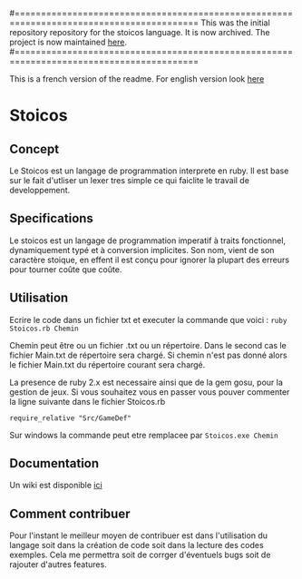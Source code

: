 #=========================================================================================
This was the initial repository repository for the stoicos language. It is now archived.
The project is now maintained [here](https://github.com/HellperKK/stoicos-lang).
#=========================================================================================

This is a french version of the readme. For english version look [here](https://github.com/HellperKK/Stoicos/blob/master/README_ENG.md)

# Stoicos
## Concept
Le Stoicos est un langage de programmation interprete en ruby.
Il est base sur le fait d'utliser un lexer tres simple ce qui faiclite le travail de developpement.

## Specifications
Le stoicos est un langage de programmation imperatif à traits fonctionnel, dynamiquement
typé et à conversion implicites. Son nom, vient de son caractère stoique, en effent il
est conçu pour ignorer la plupart des erreurs pour tourner coûte que coûte.

## Utilisation
Ecrire le code dans un fichier txt et executer la commande que voici :
`ruby Stoicos.rb Chemin`

Chemin peut être ou un fichier .txt ou un répertoire. Dans le second cas le fichier Main.txt de répertoire sera chargé.
Si chemin n'est pas donné alors le fichier Main.txt du répertoire courant sera chargé.

La presence de ruby 2.x est necessaire ainsi que de la gem gosu, pour la gestion
de jeux. Si vous souhaitez vous en passer vous pouver commenter la ligne suivante
dans le fichier Stoicos.rb

`require_relative "Src/GameDef"`

Sur windows la commande peut etre remplacee par
`Stoicos.exe Chemin`

## Documentation

Un wiki est disponible [ici](https://github.com/HellperKK/Stoicos/wiki)

## Comment contribuer

Pour l'instant le meilleur moyen de contribuer est dans l'utilisation du langage
soit dans la création de code soit dans la lecture des codes exemples. Cela me
permettra soit de corrger d'éventuels bugs soit de rajouter d'autres features.
